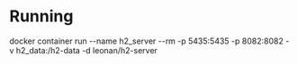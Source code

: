 # Running
docker container run --name h2_server --rm -p 5435:5435 -p 8082:8082 -v h2_data:/h2-data -d leonan/h2-server